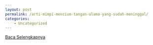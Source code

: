 ```yaml
---
layout: post
permalink: /arti-mimpi-mencium-tangan-ulama-yang-sudah-meninggal/
categories:
    - Uncategorized
---
```


[Baca Selengkapnya](/01)